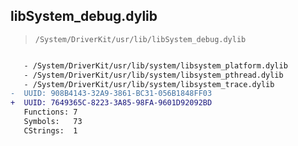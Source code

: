 ## libSystem_debug.dylib

> `/System/DriverKit/usr/lib/libSystem_debug.dylib`

```diff

   - /System/DriverKit/usr/lib/system/libsystem_platform.dylib
   - /System/DriverKit/usr/lib/system/libsystem_pthread.dylib
   - /System/DriverKit/usr/lib/system/libsystem_trace.dylib
-  UUID: 908B4143-32A9-3861-BC31-056B1848FF03
+  UUID: 7649365C-8223-3A85-98FA-9601D92092BD
   Functions: 7
   Symbols:   73
   CStrings:  1

```
